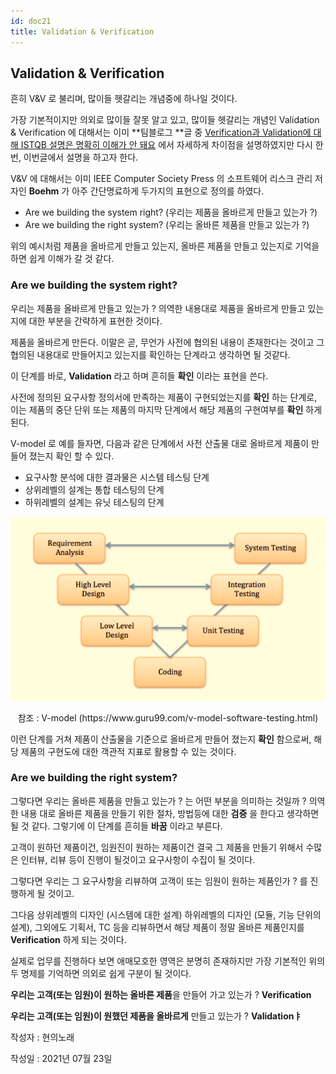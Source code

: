 ```yaml
---
id: doc21
title: Validation & Verification
---
```


## Validation & Verification

흔히 V&V 로 불리며, 많이들 헷갈리는 개념중에 하나일 것이다.



가장 기본적이지만 의외로 많이들 잘못 알고 있고, 많이들 헷갈리는 개념인 Validation & Verification 에 대해서는 이미 **팀블로그 **글 중 [Verification과 Validation에 대해 ISTQB 설명은 명확히 이해가 안 돼요](https://softwaretestingreference.tistory.com/159?category=837866) 에서 자세하게 차이점을 설명하였지만 다시 한번, 이번글에서 설명을 하고자 한다.



V&V 에 대해서는 이미 IEEE Computer Society Press 의 소프트웨어 리스크 관리 저자인 **Boehm** 가 아주 간단명료하게 두가지의 표현으로 정의를 하였다.



* Are we building the system right?  (우리는 제품을 올바르게 만들고 있는가 ?)
* Are we building the right system?  (우리는 올바른 제품을 만들고 있는가 ?)



위의 예시처럼 제품을 올바르게 만들고 있는지, 올바른 제품을 만들고 있는지로 기억을 하면 쉽게 이해가 갈 것 같다.





### Are we building the system right?

우리는 제품을 올바르게 만들고 있는가 ? 의역한 내용대로 제품을 올바르게 만들고 있는지에 대한 부분을 간략하게 표현한 것이다.

제품을 올바르게 만든다. 이말은 곧, 무언가 사전에 협의된 내용이 존재한다는 것이고 그 협의된 내용대로 만들어지고 있는지를 확인하는 단계라고 생각하면 될 것같다.

이 단계를 바로, **Validation** 라고 하며 흔히들 **확인** 이라는 표현을 쓴다.

사전에 정의된 요구사항 정의서에 만족하는 제품이 구현되었는지를 **확인** 하는 단계로, 이는 제품의 중단 단위 또는 제품의 마지막 단계에서 해당 제품의 구현여부를 **확인** 하게 된다.



V-model 로 예를 들자면, 다음과 같은 단계에서 사전 산출물 대로 올바르게 제품이 만들어 졌는지 확인 할 수 있다.

* 요구사항 분석에 대한 결과물은 시스템 테스팅 단계
* 상위레벨의 설계는 통합 테스팅의 단계
* 하위레벨의 설계는 유닛 테스팅의 단계


<div style={{textAlign: 'center'}}>

![](img/2021-07-23-001_001.png)

</div>

<p align="center">참조 : V-model (https://www.guru99.com/v-model-software-testing.html) </p>



이런 단계를 거쳐 제품이 산출물을 기준으로 올바르게 만들어 졌는지 **확인** 함으로써, 해당 제품의 구현도에 대한 객관적 지표로 활용할 수 있는 것이다.








### Are we building the right system? 

그렇다면 우리는 올바른 제품을 만들고 있는가 ? 는 어떤 부분을 의미하는 것일까 ? 의역한 내용 대로 올바른 제품을 만들기 위한 절차, 방법등에 대한 **검증** 을 한다고 생각하면 될 것 같다. 그렇기에 이 단계를 흔히들 **바꿈** 이라고 부른다.

고객이 원하던 제품이건, 임원진이 원하는 제품이건 결국 그 제품을 만들기 위해서 수많은 인터뷰, 리뷰 등이 진행이 될것이고 요구사항이 수집이 될 것이다.

그렇다면 우리는 그 요구사항을 리뷰하여 고객이 또는 임원이 원하는 제품인가 ? 를 진행하게 될 것이고.

그다음 상위레벨의 디자인 (시스템에 대한 설계) 하위레벨의 디자인 (모듈, 기능 단위의 설계), 그외에도 기획서, TC 등을 리뷰하면서 해당 제품이 정말 올바른 제품인지를 **Verification** 하게 되는 것이다.


실제로 업무를 진행하다 보면 애매모호한 영역은 분명히 존재하지만 가장 기본적인 위의 두 명제를 기억하면 의외로 쉽게 구분이 될 것이다.





**우리는 고객(또는 임원)이 원하는 올바른 제품**을 만들어 가고 있는가 ? **Verification** 

**우리는 고객(또는 임원)이 원했던 제품을 올바르게** 만들고 있는가 ? **Validationㅑ** 








작성자 : 현의노래

작성일 : 2021년 07월 23일
